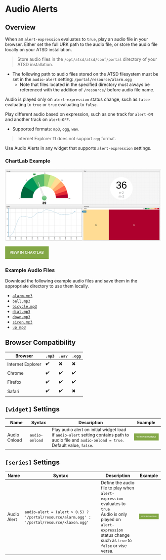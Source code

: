 # Audio Alerts

## Overview

When an `alert-expression` evaluates to `true`, play an audio file in your browser. Either set the full URK path to the audio file, or store the  audio file locally on your ATSD installation.

> Store audio files in the `/opt/atsd/atsd/conf/portal` directory of your ATSD installation.

* The following path to audio files stored on the ATSD filesystem must be set in the `audio-alert` setting: `/portal/resource/alarm.ogg`
  * Note that files located in the specified directory must always be referenced with the addition of `/resource/` before audio file name.

Audio is played only on `alert-expression` status change, such as `false` evaluating to `true` or `true` evaluating to `false`.

Play different audio based on expression, such as one track for `alert-ON` and another track on `alert-OFF`.

* Supported formats: `mp3`, `ogg`, `wav`.

> Internet Explorer 11 does not support `ogg` format.

Use Audio Alerts in any widget that supports `alert-expression` settings.

### **ChartLab** Example

![](./images/audio-alert-example.png)

[![](./images/button.png)](https://apps.axibase.com/chartlab/10662e8d#fullscreen)

### Example Audio Files

Download the following example audio files and save them in the appropriate directory to use them locally.

* [`alarm.mp3`](https://apps.axibase.com/chartlab/portal/alarm.mp3)
* [`bell.mp3`](https://apps.axibase.com/chartlab/portal/bell.mp3)
* [`bicycle.mp3`](https://apps.axibase.com/chartlab/portal/bicycle.mp3)
* [`dial.mp3`](https://apps.axibase.com/chartlab/portal/dial.mp3)
* [`down.mp3`](https://apps.axibase.com/chartlab/portal/down.mp3)
* [`siren.mp3`](https://apps.axibase.com/chartlab/portal/siren.mp3)
* [`up.mp3`](https://apps.axibase.com/chartlab/portal/up.mp3)

## Browser Compatibility

Browser | `.mp3` | `.wav` | `.ogg`
--|--|--|--
Internet Explorer | :heavy_check_mark: | :heavy_multiplication_x: | :heavy_multiplication_x:
Chrome | :heavy_check_mark: | :heavy_check_mark: | :heavy_check_mark:
Firefox | :heavy_check_mark: | :heavy_check_mark: | :heavy_check_mark:
Safari | :heavy_check_mark: | :heavy_check_mark: | :heavy_multiplication_x:

## `[widget]` Settings

Name | Syntax | Description | Example
--|--|--|--
Audio Onload | `audio-onload` | Play audio alert on initial widget load if `audio-alert` setting contains path to audio file and `audio-onload = true`.<br>Default value, `false`.| [![](./images/button.png)](https://apps.axibase.com/chartlab/59a834f3/5/)

## `[series]` Settings

Name | Syntax | Description | Example |
--|--|--|--
Audio Alert | `audio-alert = (alert > 0.5) ? '/portal/resource/alarm.ogg' : '/portal/resource/klaxon.ogg'` | Define the audio file to play when `alert-expression` evaluates to `true`<br>Audio is only played on `alert-expression` status change such as `true` to `false` or vise versa. | [![](./images/button.png)](https://apps.axibase.com/chartlab/59a834f3/2/)

